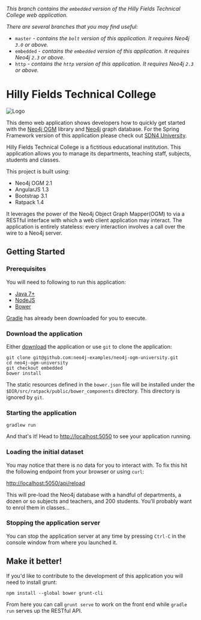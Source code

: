 *This branch contains the `embedded` version of the Hilly Fields Technical College web application.*

*There are several branches that you may find useful:*

- `master` - *contains the `bolt` version of this application. It requires Neo4j `3.0` or above.*
- `embedded` - *contains the `embedded` version of this application. It requires Neo4j `2.3` or above.*
- `http` - *contains the `http` version of this application. It requires Neo4j `2.3` or above.*

Hilly Fields Technical College
==============================

![Logo](https://raw.githubusercontent.com/neo4j-examples/sdn4-university/master/src/main/webapp/assets/images/engineering-dept.JPG)

This demo web application shows developers how to quickly get started with the [Neo4j OGM](https://github.com/neo4j/neo4j-ogm) library and [Neo4j](http://neo4j.org) graph database.  For the Spring Framework version of this application please check out [SDN4 University](https://github.com/neo4j-examples/sdn4-university).

Hilly Fields Technical College is a fictitious educational institution. This application allows you to manage its departments, teaching staff, subjects, students and classes.

This project is built using:

- Neo4j OGM 2.1
- AngularJS 1.3
- Bootstrap 3.1
- Ratpack 1.4


It leverages the power of the Neo4j Object Graph Mapper(OGM) to via a RESTful interface with which a web client application may interact. The application is entirely stateless: every interaction involves a call over the wire to a Neo4j server.

Getting Started
---------------

### Prerequisites

You will need to following to run this application:

- [Java 7+](http://www.oracle.com/technetwork/java/javase/downloads/index.html)
- [NodeJS](https://nodejs.org/en/)
- [Bower](https://bower.io/)

[Gradle](https://gradle.org/) has already been downloaded for you to execute.

### Download the application

Either [download](https://github.com/neo4j-examples/neo4j-ogm-university/archive/embedded.zip) the application or use `git` to clone the application:

```
git clone git@github.com:neo4j-examples/neo4j-ogm-university.git
cd neo4j-ogm-university
git checkout embedded
bower install
```

The static resources defined in the `bower.json` file will be installed under the `$DIR/src/ratpack/public/bower_components` directory. This directory is ignored by `git`.

### Starting the application

```
gradlew run
```

And that's it! Head to <http://localhost:5050> to see your application running.


### Loading the initial dataset

You may notice that there is no data for you to interact with. To fix this hit the following endpoint from your browser or using `curl`:

<http://localhost:5050/api/reload>

This will pre-load the Neo4j database with a handful of departments, a dozen or so subjects and teachers,
and 200 students. You'll probably want to enrol them in classes...


### Stopping the application server

You can stop the application server at any time by pressing `Ctrl-C` in the console window from where you launched it.


Make it better!
---------------
If you'd like to contribute to the development of this application you will need to install grunt:

```
npm install --global bower grunt-cli
```

From here you can call `grunt serve` to work on the front end while `gradle run` serves up the RESTful API.
